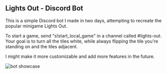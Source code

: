 ## Lights Out - Discord Bot
This is a simple Discord bot I made in two days, attempting to recreate the popular minigame Lights Out.

To start a game, send "s!start_local_game" in a channel called #lights-out.
Your goal is to turn all the tiles white, while always flipping the tile you're standing on and the tiles adjacent.

I might make it more customizable and add more features in the future.

![bot showcase](https://i.imgur.com/sr1brKI.png)